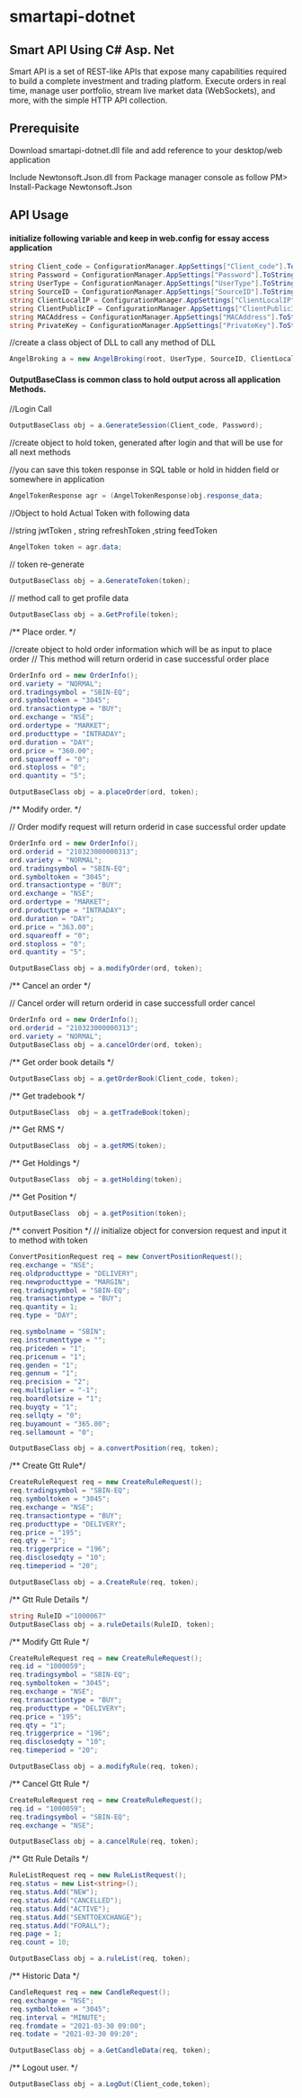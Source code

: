 # smartapi-dotnet

## Smart API Using C# Asp. Net

Smart API is a set of REST-like APIs that expose many capabilities required to build a complete investment and trading platform. 
Execute orders in real time, manage user portfolio, stream live market data (WebSockets), and more, with the simple HTTP API collection.

## Prerequisite 

Download smartapi-dotnet.dll file and add reference to your desktop/web application 

Include Newtonsoft.Json.dll from Package manager console as follow
PM> Install-Package Newtonsoft.Json 


## API Usage

#### initialize following variable and keep in web.config for essay access application 

```csharp string root = ConfigurationManager.AppSettings["root"].ToString();
string Client_code = ConfigurationManager.AppSettings["Client_code"].ToString();
string Password = ConfigurationManager.AppSettings["Password"].ToString();
string UserType = ConfigurationManager.AppSettings["UserType"].ToString();
string SourceID = ConfigurationManager.AppSettings["SourceID"].ToString();
string ClientLocalIP = ConfigurationManager.AppSettings["ClientLocalIP"].ToString();
string ClientPublicIP = ConfigurationManager.AppSettings["ClientPublicIP"].ToString();
string MACAddress = ConfigurationManager.AppSettings["MACAddress"].ToString();
string PrivateKey = ConfigurationManager.AppSettings["PrivateKey"].ToString();
```
//create a class object of DLL to call any method of DLL
```csharp 
AngelBroking a = new AngelBroking(root, UserType, SourceID, ClientLocalIP, ClientPublicIP, MACAddress, PrivateKey);
```
#### OutputBaseClass is common class to hold output across all application Methods.

//Login Call
```csharp 
OutputBaseClass obj = a.GenerateSession(Client_code, Password);
```

//create object to hold token, generated after login and that will be use for all next methods

//you can save this token response in SQL table or hold in hidden field or somewhere in application

```csharp 
AngelTokenResponse agr = (AngelTokenResponse)obj.response_data;
```

//Object to hold Actual Token with following data

//string jwtToken , string refreshToken ,string feedToken

```csharp 
AngelToken token = agr.data;
```

// token re-generate
```csharp 
OutputBaseClass obj = a.GenerateToken(token);
```

// method call to get profile data
```csharp 
OutputBaseClass obj = a.GetProfile(token);
```

/** Place order. */

//create object to hold order information which will be as input to place order
// This method will return orderid in case successful order place

```csharp 
OrderInfo ord = new OrderInfo();
ord.variety = "NORMAL";
ord.tradingsymbol = "SBIN-EQ";
ord.symboltoken = "3045";
ord.transactiontype = "BUY";
ord.exchange = "NSE";
ord.ordertype = "MARKET";
ord.producttype = "INTRADAY";
ord.duration = "DAY";
ord.price = "360.00";
ord.squareoff = "0";
ord.stoploss = "0";
ord.quantity = "5";

OutputBaseClass obj = a.placeOrder(ord, token);
```

/** Modify order. */

// Order modify request will return orderid in case successful order update
```csharp 
OrderInfo ord = new OrderInfo();
ord.orderid = "210323000000313";
ord.variety = "NORMAL";
ord.tradingsymbol = "SBIN-EQ";
ord.symboltoken = "3045";
ord.transactiontype = "BUY";
ord.exchange = "NSE";
ord.ordertype = "MARKET";
ord.producttype = "INTRADAY";
ord.duration = "DAY";
ord.price = "363.00";
ord.squareoff = "0";
ord.stoploss = "0";
ord.quantity = "5";

OutputBaseClass obj = a.modifyOrder(ord, token);
```

/** Cancel an order */

// Cancel order will return orderid in case successfull order cancel
```csharp 
OrderInfo ord = new OrderInfo();
ord.orderid = "210323000000313";
ord.variety = "NORMAL";
OutputBaseClass obj = a.cancelOrder(ord, token);
```

/** Get order book details */
```csharp 
OutputBaseClass obj = a.getOrderBook(Client_code, token);
```

/** Get tradebook */
```csharp 
OutputBaseClass  obj = a.getTradeBook(token);
```

/** Get RMS */
```csharp 
OutputBaseClass  obj = a.getRMS(token);
```

/** Get Holdings */
```csharp 
OutputBaseClass  obj = a.getHolding(token);
```

/** Get Position */
```csharp 
OutputBaseClass  obj = a.getPosition(token);
```

/** convert Position */
// initialize object for conversion request and input it to method with token 
```csharp 
ConvertPositionRequest req = new ConvertPositionRequest();
req.exchange = "NSE";
req.oldproducttype = "DELIVERY";
req.newproducttype = "MARGIN";
req.tradingsymbol = "SBIN-EQ";
req.transactiontype = "BUY";
req.quantity = 1;
req.type = "DAY";

req.symbolname = "SBIN";
req.instrumenttype = "";
req.priceden = "1";
req.pricenum = "1";
req.genden = "1";
req.gennum = "1";
req.precision = "2";
req.multiplier = "-1";
req.boardlotsize = "1";
req.buyqty = "1";
req.sellqty = "0";
req.buyamount = "365.00";
req.sellamount = "0";

OutputBaseClass obj = a.convertPosition(req, token);
```

/** Create Gtt Rule*/
```csharp 
CreateRuleRequest req = new CreateRuleRequest();
req.tradingsymbol = "SBIN-EQ";
req.symboltoken = "3045";
req.exchange = "NSE";
req.transactiontype = "BUY";
req.producttype = "DELIVERY";
req.price = "195";
req.qty = "1";
req.triggerprice = "196";
req.disclosedqty = "10";
req.timeperiod = "20";

OutputBaseClass obj = a.CreateRule(req, token);
```


/** Gtt Rule Details */
```csharp 
string RuleID ="1000067"
OutputBaseClass obj = a.ruleDetails(RuleID, token);
```

/** Modify Gtt Rule */
```csharp 
CreateRuleRequest req = new CreateRuleRequest();
req.id = "1000059";
req.tradingsymbol = "SBIN-EQ";
req.symboltoken = "3045";
req.exchange = "NSE";
req.transactiontype = "BUY";
req.producttype = "DELIVERY";
req.price = "195";
req.qty = "1";
req.triggerprice = "196";
req.disclosedqty = "10";
req.timeperiod = "20";

OutputBaseClass obj = a.modifyRule(req, token);
```

/** Cancel Gtt Rule */
```csharp 
CreateRuleRequest req = new CreateRuleRequest();
req.id = "1000059";
req.tradingsymbol = "SBIN-EQ";
req.exchange = "NSE";

OutputBaseClass obj = a.cancelRule(req, token);
```

/** Gtt Rule Details */
```csharp 
RuleListRequest req = new RuleListRequest();
req.status = new List<string>();
req.status.Add("NEW");
req.status.Add("CANCELLED");
req.status.Add("ACTIVE");
req.status.Add("SENTTOEXCHANGE");
req.status.Add("FORALL");
req.page = 1;
req.count = 10;

OutputBaseClass obj = a.ruleList(req, token);
```

/** Historic Data */
```csharp 
CandleRequest req = new CandleRequest();
req.exchange = "NSE";
req.symboltoken = "3045";
req.interval = "MINUTE";
req.fromdate = "2021-03-30 09:00";
req.todate = "2021-03-30 09:20";

OutputBaseClass obj = a.GetCandleData(req, token);
```


/** Logout user. */
```csharp 
OutputBaseClass obj = a.LogOut(Client_code,token);
```

